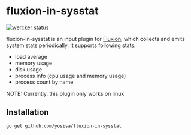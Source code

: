 # fluxion-in-sysstat
[![wercker status](https://app.wercker.com/status/c3235e06012ecb2e4c7642e33a8ccefa/s/master "wercker status")](https://app.wercker.com/project/bykey/c3235e06012ecb2e4c7642e33a8ccefa)

fluxion-in-sysstat is an input plugin for [Fluxion](https://github.com/yosisa/fluxion), which collects and emits system stats periodically. It supports following stats:

* load average
* memory usage
* disk usage
* process info (cpu usage and memory usage)
* process count by name

NOTE: Currently, this plugin only works on linux

## Installation
```
go get github.com/yosisa/fluxion-in-sysstat
```
